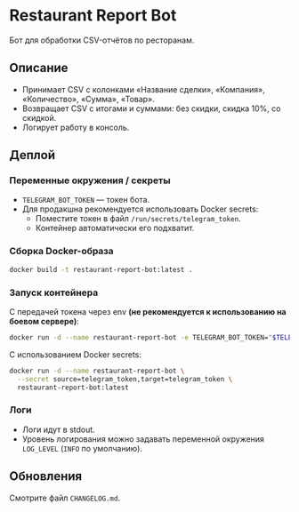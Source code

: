 # Restaurant Report Bot

Бот для обработки CSV-отчётов по ресторанам.

## Описание

- Принимает CSV с колонками «Название сделки», «Компания», «Количество», «Сумма», «Товар».
- Возвращает CSV с итогами и суммами: без скидки, скидка 10%, со скидкой.
- Логирует работу в консоль.

## Деплой

### Переменные окружения / секреты

- `TELEGRAM_BOT_TOKEN` — токен бота.
- Для продакшна рекомендуется использовать Docker secrets:
  - Поместите токен в файл `/run/secrets/telegram_token`.
  - Контейнер автоматически его подхватит.

### Сборка Docker-образа

```bash
docker build -t restaurant-report-bot:latest .
```

### Запуск контейнера

С передачей токена через env **(не рекомендуется к использованию на боевом сервере)**:
```bash
docker run -d --name restaurant-report-bot -e TELEGRAM_BOT_TOKEN="$TELEGRAM_BOT_TOKEN" restaurant-report-bot:latest
```

С использованием Docker secrets:

```bash
docker run -d --name restaurant-report-bot \
  --secret source=telegram_token,target=telegram_token \
  restaurant-report-bot:latest
```

### Логи

- Логи идут в stdout.  
- Уровень логирования можно задавать переменной окружения `LOG_LEVEL` (`INFO` по умолчанию).

## Обновления

Смотрите файл `CHANGELOG.md`.